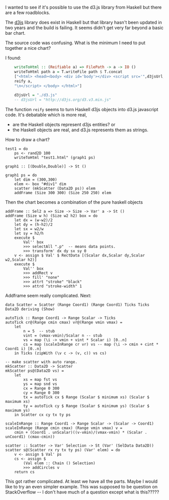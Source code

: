 I wanted to see if it's possible to use the d3.js library from Haskell but there are a few roadblocks.

The [d3js](https://github.com/nebuta/d3js-haskell) library does exist in Haskell but that library hasn't been updated in two years and the build is failing.  It seems didn't get very far beyond a basic bar chart.

The source code was confusing.  What is the minimum I need to put together a nice chart?

I found:

```haskell
    writeToHtml :: (Reifiable a) => FilePath -> a -> IO ()
    writeToHtml path a = T.writeFile path $ T.concat 
    ["<html> <head><body> <div id='body'></div> <script src='",d3jsUrl,"' charset='utf-8'></script> <script charset='utf-8'>\n",
    reify a,
    "\n</script> </body> </html>"]
    
    d3jsUrl = "./d3.js"
    -- d3jsUrl = "http://d3js.org/d3.v3.min.js"
```

The function `reify` seems to turn Haskell d3js objects into d3.js javascript  code.  It's debatable which is more real,

* are the Haskell objects represent d3js entities? or 
* the Haskell objects are real, and d3.js represents them as strings.

How to draw a chart?

    test1 = do
    	ps <- rand2D 100
    	writeToHtml "test1.html" (graph1 ps)

    graph1 :: [(Double,Double)] -> St ()
    
    graph1 ps = do
    	let dim = (300,300)
    	elem <- box "#div1" dim
    	scatter (mkScatter (Data2D ps)) elem
    	addFrame (Size 300 300) (Size 250 250) elem 

Then the chart becomes a combination of the pure haskell objects 

    addFrame :: Sel2 a => Size -> Size -> Var' a -> St ()
    addFrame (Size w h) (Size w2 h2) box = do
    	let dx = (w-w2)/2
    	let dy = (h-h2)/2
    	let sx = w2/w
    	let sy = h2/h
    	execute $
    		Val'' box
    		>>> selectAll ".p"  -- means data points.
    		>>> transform' dx dy sx sy 0
    	v <- assign $ Val' $ RectData [(Scalar dx,Scalar dy,Scalar w2,Scalar h2)]
    	execute $
    		Val'' box
    		>>> addRect v
    		>>> fill' "none"
    		>>> attrt "stroke" "black"
    		>>> attrd "stroke-width" 1

Addframe seem really complicated.  Next: 

    data Scatter = Scatter (Range Coord1) (Range Coord1) Ticks Ticks Data2D deriving (Show)
    
    autoTick :: Range Coord1 -> Range Scalar -> Ticks
    autoTick cr@(Range cmin cmax) vr@(Range vmin vmax) =
    	let
    		n = 5  -- stub
    		vint = (vmax-vmin)/Scalar n -- stub
    		vs = map (\i -> vmin + vint * Scalar i) [0..n]
    		cs = map (scaleInRange cr vr) vs -- map (\i -> cmin + cint * Coord1 i) [0..n]
    	in Ticks (zipWith (\v c -> (v, c)) vs cs)
    
    -- make scatter with auto range.
    mkScatter :: Data2D -> Scatter
    mkScatter ps@(Data2D vs) =
    	let
    		xs = map fst vs
    		ys = map snd vs
    		cx = Range 0 300
    		cy = Range 0 300
    		tx = autoTick cx $ Range (Scalar $ minimum xs) (Scalar $ maximum xs)
    		ty = autoTick cy $ Range (Scalar $ minimum ys) (Scalar $ maximum ys)
    	in Scatter cx cy tx ty ps
    
    scaleInRange :: Range Coord1 -> Range Scalar -> (Scalar -> Coord1)
    scaleInRange (Range cmin cmax) (Range vmin vmax) v =
    	cmin + (Coord1 . unScalar)((v-vmin)/(vmax-vmin) * (Scalar . unCoord1) (cmax-cmin))
    
    scatter :: Scatter -> Var' Selection -> St (Var' (SelData Data2D))
    scatter s@(Scatter rx ry tx ty ps) (Var' elem) = do
    	v <- assign $ Val' ps
    	cs <- assign $
    		(Val elem :: Chain () Selection)
    		>>> addCircles v
    	return cs

This got rather complicated.  At least we have all the parts.  Maybe I would like to try an even simpler example.
This was supposed to be question on StackOverflow -- I don't have much of a question except what is this?????
